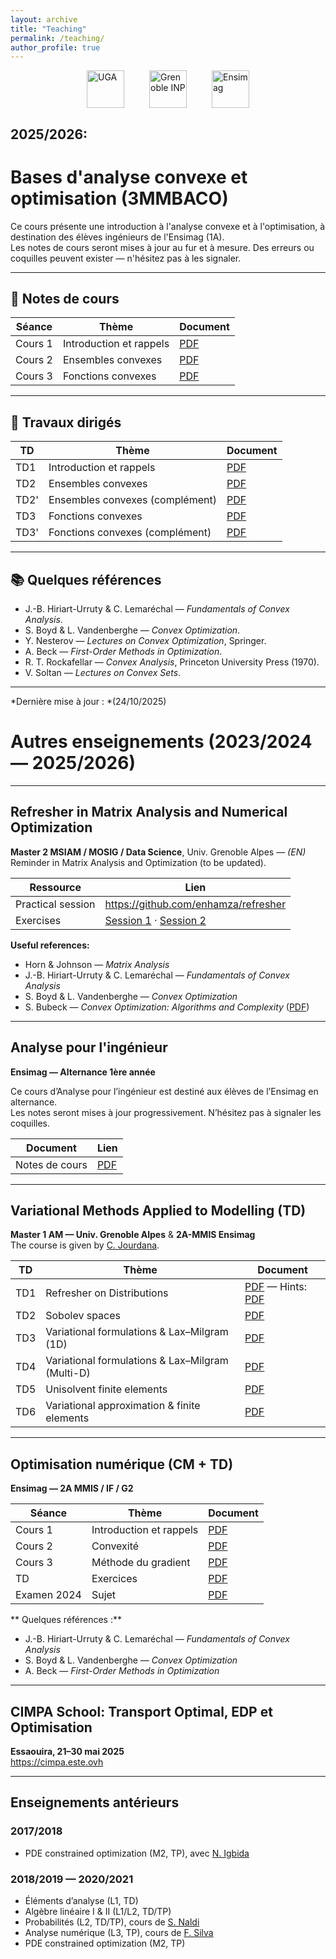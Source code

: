 ```yaml
---
layout: archive
title: "Teaching"
permalink: /teaching/
author_profile: true
---
```


<div style="display: flex; justify-content: center; align-items: center; gap: 40px;">
  <img src="https://enhamza.github.io/images/UGA.png" alt="UGA" height="60" />
  <img src="https://enhamza.github.io/images/inp.png" alt="Grenoble INP" height="60" />
  <img src="https://enhamza.github.io/images/Ensimag.png" alt="Ensimag" height="60" />
</div>




2025/2026:
----------

# Bases d'analyse convexe et optimisation (3MMBACO)

Ce cours présente une introduction à l'analyse convexe et à l'optimisation, à destination des élèves ingénieurs de l'Ensimag (1A).  
Les notes de cours seront mises à jour au fur et à mesure. Des erreurs ou coquilles peuvent exister — n'hésitez pas à les signaler.

---

## 📘 Notes de cours

| Séance | Thème | Document |
|-------|-------|----------|
| Cours 1 | Introduction et rappels | [PDF](https://enhamza.github.io/files/BACO/chapitre1.pdf) |
| Cours 2 | Ensembles convexes | [PDF](https://enhamza.github.io/files/BACO/chapitre2.pdf) |
| Cours 3 | Fonctions convexes | [PDF](https://enhamza.github.io/files/BACO/chapitre3.pdf) |

---

## 📝 Travaux dirigés

| TD | Thème | Document |
|----|-------|----------|
| TD1 | Introduction et rappels | [PDF](https://enhamza.github.io/files/BACO/TD1.pdf) |
| TD2 | Ensembles convexes | [PDF](https://enhamza.github.io/files/BACO/TD2.pdf) |
| TD2' | Ensembles convexes (complément) | [PDF](https://enhamza.github.io/files/BACO/TD2bis.pdf) |
| TD3 | Fonctions convexes | [PDF](https://enhamza.github.io/files/BACO/TD3.pdf) |
| TD3' | Fonctions convexes (complément) | [PDF](https://enhamza.github.io/files/BACO/TD3bis.pdf) |

---

## 📚 Quelques références

- J.-B. Hiriart-Urruty & C. Lemaréchal — *Fundamentals of Convex Analysis*.
- S. Boyd & L. Vandenberghe — *Convex Optimization*.
- Y. Nesterov — *Lectures on Convex Optimization*, Springer.
- A. Beck — *First-Order Methods in Optimization*.
- R. T. Rockafellar — *Convex Analysis*, Princeton University Press (1970).
- V. Soltan — *Lectures on Convex Sets*.

---

*Dernière mise à jour : *(24/10/2025)


 
 
# Autres enseignements (2023/2024 — 2025/2026)

---

## Refresher in Matrix Analysis and Numerical Optimization
**Master 2 MSIAM / MOSIG / Data Science**, Univ. Grenoble Alpes — *(EN)*  
Reminder in Matrix Analysis and Optimization (to be updated).

| Ressource | Lien |
|----------|------|
| Practical session | https://github.com/enhamza/refresher |
| Exercises | [Session 1](https://enhamza.github.io/files/Matrix_analysis.pdf) · [Session 2](https://enhamza.github.io/files/Optim.pdf) |

**Useful references:**
- Horn & Johnson — *Matrix Analysis*
- J.-B. Hiriart-Urruty & C. Lemaréchal — *Fundamentals of Convex Analysis*
- S. Boyd & L. Vandenberghe — *Convex Optimization*
- S. Bubeck — *Convex Optimization: Algorithms and Complexity* ([PDF](https://arxiv.org/pdf/1405.4980))

---

## Analyse pour l'ingénieur
**Ensimag — Alternance 1ère année**

Ce cours d’Analyse pour l’ingénieur est destiné aux élèves de l’Ensimag en alternance.  
Les notes seront mises à jour progressivement. N’hésitez pas à signaler les coquilles.

| Document | Lien |
|---------|------|
| Notes de cours | [PDF](https://enhamza.github.io/files/Main.pdf) |

---

## Variational Methods Applied to Modelling (TD)
**Master 1 AM — Univ. Grenoble Alpes** & **2A-MMIS Ensimag**  
The course is given by [C. Jourdana](https://membres-ljk.imag.fr/Clement.Jourdana/index.html).

| TD | Thème | Document |
|----|-------|---------|
| TD1 | Refresher on Distributions | [PDF](https://enhamza.github.io/files/VM/td1.pdf) — Hints: [PDF](https://enhamza.github.io/files/VM/td1_hints.pdf) |
| TD2 | Sobolev spaces | [PDF](https://enhamza.github.io/files/VM/td2.pdf) |
| TD3 | Variational formulations & Lax–Milgram (1D) | [PDF](https://enhamza.github.io/files/VM/td3.pdf) |
| TD4 | Variational formulations & Lax–Milgram (Multi-D) | [PDF](https://enhamza.github.io/files/VM/td4.pdf) |
| TD5 | Unisolvent finite elements | [PDF](https://enhamza.github.io/files/VM/td5.pdf) |
| TD6 | Variational approximation & finite elements | [PDF](https://enhamza.github.io/files/VM/td6.pdf) |

---

## Optimisation numérique (CM + TD)
**Ensimag — 2A MMIS / IF / G2**

| Séance | Thème | Document |
|--------|-------|----------|
| Cours 1 | Introduction et rappels | [PDF](https://enhamza.github.io/files/TD1.pdf) |
| Cours 2 | Convexité | [PDF](https://enhamza.github.io/files/CM2_cvx.pdf) |
| Cours 3 | Méthode du gradient | [PDF](https://enhamza.github.io/files/CM_DG.pdf) |
| TD | Exercices | [PDF](https://enhamza.github.io/files/TD-optim.pdf) |
| Examen 2024 | Sujet | [PDF](https://enhamza.github.io/files/Exam-S1-2024.pdf) |

** Quelques références :**
- J.-B. Hiriart-Urruty & C. Lemaréchal — *Fundamentals of Convex Analysis*
- S. Boyd & L. Vandenberghe — *Convex Optimization*
- A. Beck — *First-Order Methods in Optimization*

---

## CIMPA School: Transport Optimal, EDP et Optimisation
**Essaouira, 21–30 mai 2025**  
https://cimpa.este.ovh

---

## Enseignements antérieurs

### 2017/2018
- PDE constrained optimization (M2, TP), avec [N. Igbida](https://www.unilim.fr/pages_perso/noureddine.igbida/)

### 2018/2019 — 2020/2021
- Éléments d’analyse (L1, TD)
- Algèbre linéaire I & II (L1/L2, TD/TP)
- Probabilités (L2, TD/TP), cours de [S. Naldi](https://www.unilim.fr/pages_perso/simone.naldi/)
- Analyse numérique (L3, TP), cours de [F. Silva](https://www.unilim.fr/pages_perso/francisco.silva/)
- PDE constrained optimization (M2, TP)

